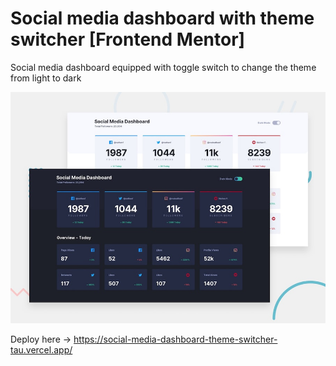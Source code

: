 # Social media dashboard with theme switcher [Frontend Mentor]

Social media dashboard equipped with toggle switch to change the theme from light to dark

![Design preview for the Social media dashboard with theme switcher coding challenge](./design/desktop-preview.jpg)

Deploy here -> https://social-media-dashboard-theme-switcher-tau.vercel.app/
